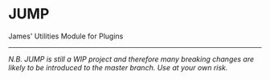 # JUMP
James' Utilities Module for Plugins

---

_N.B. JUMP is still a WIP project and therefore many breaking changes are likely to be introduced to the master branch. Use at your own risk._
